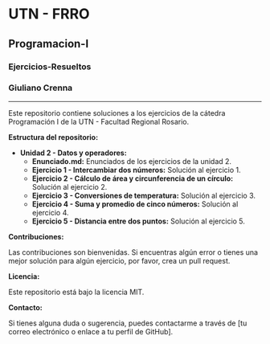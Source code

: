 # UTN - FRRO
## Programacion-I 
### Ejercicios-Resueltos
### Giuliano Crenna
---

Este repositorio contiene soluciones a los ejercicios de la cátedra Programación I de la UTN - Facultad Regional Rosario. 

**Estructura del repositorio:**

* **Unidad 2 - Datos y operadores:**
    * **Enunciado.md:** Enunciados de los ejercicios de la unidad 2.
    * **Ejercicio 1 - Intercambiar dos números:** Solución al ejercicio 1.
    * **Ejercicio 2 - Cálculo de área y circunferencia de un círculo:** Solución al ejercicio 2.
    * **Ejercicio 3 - Conversiones de temperatura:** Solución al ejercicio 3.
    * **Ejercicio 4 - Suma y promedio de cinco números:** Solución al ejercicio 4.
    * **Ejercicio 5 - Distancia entre dos puntos:** Solución al ejercicio 5.

**Contribuciones:**

Las contribuciones son bienvenidas. Si encuentras algún error o tienes una mejor solución para algún ejercicio, por favor, crea un pull request.

**Licencia:**

Este repositorio está bajo la licencia MIT.

**Contacto:**

Si tienes alguna duda o sugerencia, puedes contactarme a través de [tu correo electrónico o enlace a tu perfil de GitHub].
